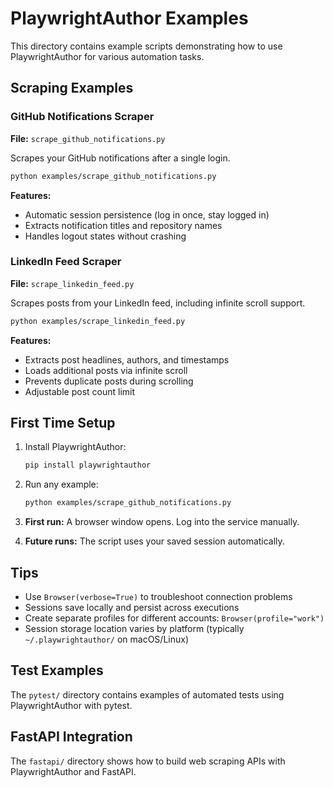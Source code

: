 # PlaywrightAuthor Examples

This directory contains example scripts demonstrating how to use PlaywrightAuthor for various automation tasks.

## Scraping Examples

### GitHub Notifications Scraper
**File:** `scrape_github_notifications.py`

Scrapes your GitHub notifications after a single login.

```bash
python examples/scrape_github_notifications.py
```

**Features:**
- Automatic session persistence (log in once, stay logged in)
- Extracts notification titles and repository names
- Handles logout states without crashing

### LinkedIn Feed Scraper
**File:** `scrape_linkedin_feed.py`

Scrapes posts from your LinkedIn feed, including infinite scroll support.

```bash
python examples/scrape_linkedin_feed.py
```

**Features:**
- Extracts post headlines, authors, and timestamps
- Loads additional posts via infinite scroll
- Prevents duplicate posts during scrolling
- Adjustable post count limit

## First Time Setup

1. Install PlaywrightAuthor:
   ```bash
   pip install playwrightauthor
   ```

2. Run any example:
   ```bash
   python examples/scrape_github_notifications.py
   ```

3. **First run:** A browser window opens. Log into the service manually.

4. **Future runs:** The script uses your saved session automatically.

## Tips

- Use `Browser(verbose=True)` to troubleshoot connection problems
- Sessions save locally and persist across executions
- Create separate profiles for different accounts: `Browser(profile="work")`
- Session storage location varies by platform (typically `~/.playwrightauthor/` on macOS/Linux)

## Test Examples

The `pytest/` directory contains examples of automated tests using PlaywrightAuthor with pytest.

## FastAPI Integration

The `fastapi/` directory shows how to build web scraping APIs with PlaywrightAuthor and FastAPI.
